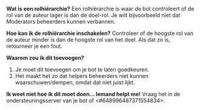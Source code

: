 **Wat is een rolhiërarchie?** Een rolhiërarchie is waar de bot controleert of de rol van de auteur lager is dan de doel-rol. Je wilt bijvoorbeeld niet dat Moderators beheerders kunnen verbannen.

**Hoe kan ik de rolhiërarchie inschakelen?** Controleer of de hoogste rol van de auteur minder is dan de hoogste rol van het doel. Als dat zo is, retourneer je een fout.

**Waarom zou ik dit toevoegen?**

1. Je moet dit toevoegen om je bot te laten goedkeuren.
2. Het maakt het zo dat helpers beheerders niet kunnen waarschuwen/dempen, omdat dat niet juist lijkt.

**Ik weet niet hoe ik dit moet doen... Iemand helpt me!** Vraag het in de ondersteuningsserver van je bot of <#648996487371554834>.
